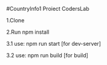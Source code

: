 #CountryInfo1
Proiect CodersLab

1.Clone


2.Run npm install

3.1 use: npm run start [for dev-server]

3.2 use: npm run build [for build]
